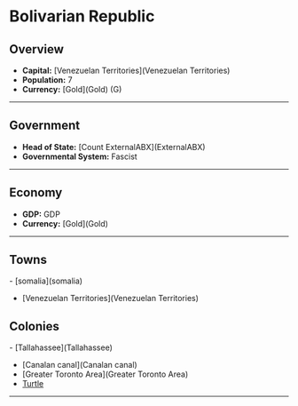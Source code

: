 # <!--NAME-->Bolivarian Republic<!--NAME-->

## Overview

- **Capital:** [<!--CAPITAL-->Venezuelan Territories<!--CAPITAL-->](<!--CAPITAL-->Venezuelan Territories<!--CAPITAL-->)
- **Population:** <!--POPULATION-->7<!--POPULATION-->
- **Currency:** [<!--CURRENCY-->Gold<!--CURRENCY-->](<!--CURRENCY-->Gold<!--CURRENCY-->) (<!--CURRENCY_ABV-->G<!--CURRENCY_ABV-->)

---

## Government

- **Head of State:** [<!--LEADER_TITLE-->Count ExternalABX<!--LEADER_TITLE-->](<!--LEADER-->ExternalABX<!--LEADER-->)
- **Governmental System:** <!--GOVERNMENT-->Fascist<!--GOVERNMENT-->

---

## Economy

- **GDP:** <!--GDP-->GDP<!--GDP-->
- **Currency:** [<!--CURRENCY-->Gold<!--CURRENCY-->](<!--CURRENCY-->Gold<!--CURRENCY-->)

---

## Towns

<!--TOWNS-->- [somalia](somalia)
- [Venezuelan Territories](Venezuelan Territories)<!--TOWNS-->

## Colonies

<!--COLONIES-->- [Tallahassee](Tallahassee)
- [Canalan canal](Canalan canal)
- [Greater Toronto Area](Greater Toronto Area)
- [Turtle](Turtle)<!--COLONIES-->

---